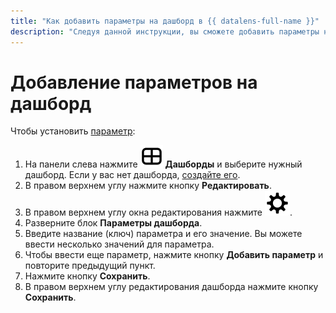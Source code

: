 ```yaml
---
title: "Как добавить параметры на дашборд в {{ datalens-full-name }}"
description: "Следуя данной инструкции, вы сможете добавить параметры на дашборд." 
---
```


# Добавление параметров на дашборд

Чтобы установить [параметр](../../dashboard/dashboard_parameters.md#params-dash):


1. На панели слева нажмите ![image](../../../_assets/datalens/dashboard-0523.svg) **Дашборды** и выберите нужный дашборд. Если у вас нет дашборда, [создайте его](../dashboard/create.md).
1. В правом верхнем углу нажмите кнопку **Редактировать**.
1. В правом верхнем углу окна редактирования нажмите ![image](../../../_assets/settings.svg).
1. Разверните блок **Параметры дашборда**.
1. Введите название (ключ) параметра и его значение. Вы можете ввести несколько значений для параметра.
1. Чтобы ввести еще параметр, нажмите кнопку **Добавить параметр** и повторите предыдущий пункт.
1. Нажмите кнопку **Сохранить**.
1. В правом верхнем углу редактирования дашборда нажмите кнопку **Сохранить**.